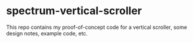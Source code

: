 # spectrum-vertical-scroller

This repo contains my proof-of-concept code for a vertical scroller, some design notes, example code, etc.
